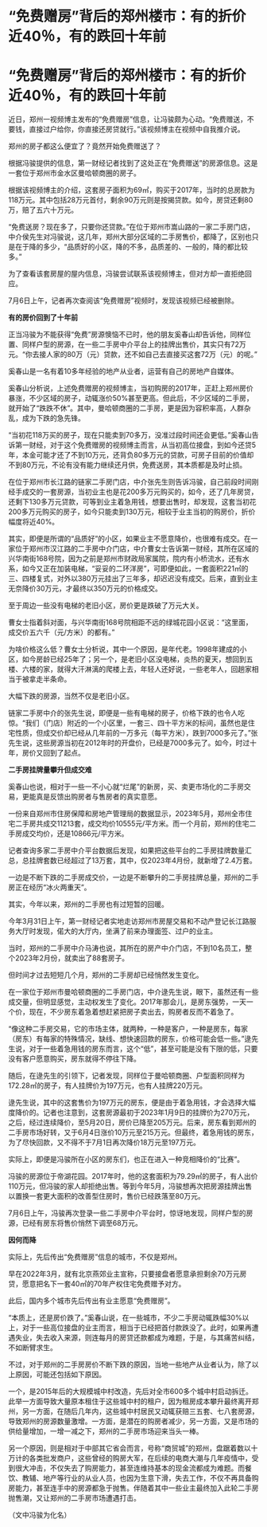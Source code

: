 # “免费赠房”背后的郑州楼市：有的折价近40％，有的跌回十年前

# “免费赠房”背后的郑州楼市：有的折价近40％，有的跌回十年前

近日，郑州一视频博主发布的“免费赠房”信息，让冯骏颇为心动。“免费赠送，不要钱，直接过户给你，你直接还房贷就行。”该视频博主在视频中自我推介说。

郑州的房子都这么便宜了？竟然开始免费赠送了？

根据冯骏提供的信息，第一财经记者找到了这处正在“免费赠送”的房源信息。这是一套位于郑州市金水区曼哈顿商圈的房子。

根据该视频博主的介绍，这套房子面积为69㎡，购买于2017年，当时的总房款为118万元。其中包括28万元首付，剩余90万元则是按揭贷款。如今，房贷还剩80万，赔了五六十万元。

“免费送房？现在多了，只要你还贷款。”在位于郑州市嵩山路的一家二手房门店，中介侯先生对冯骏说，这几年，郑州大部分区域的二手房售价，都降了，区别也只是在于降的多少，“品质好的小区，降的不多，品质差的、一般的，降的都比较多。”

为了查看该套房屋的屋内信息，冯骏尝试联系该视频博主，但对方却一直拒绝回应。

7月6日上午，记者再次查阅该“免费赠房”视频时，发现该视频已经被删除。

**有的房价回到了十年前**

正当冯骏为不能获得“免费”房源懊恼不已时，他的朋友奚春山却告诉他，同样位置、同样户型的房源，在一些二手房中介平台上的挂牌出售价，其实只有72万元。“你去接人家的80万（元）贷款，还不如自己去直接买这套72万（元）的呢。”

奚春山是一名有着10多年经验的地产从业者，运营有自己的房地产自媒体。

奚春山分析说，上述免费赠房的视频博主，当初购房的2017年，正赶上郑州房价暴涨，不少区域的房子，动辄涨价50%甚至更高。但此后，不少区域的二手房，就开始了“跌跌不休”。其中，曼哈顿商圈的二手房，更是因为容积率高，人群杂乱，成为下跌的急先锋。

“当初花118万买的房子，现在只能卖到70多万，没准过段时间还会更低。”奚春山告诉第一财经，对于这个免费赠房的视频博主而言，从当初高位接盘，到如今还贷5年，本金可能才还了不到10万元，还背负80多万元的贷款，可房子目前的价值却不到80万元，不论有没有能力继续还月供，免费送房，其本质都是及时止损。

在位于郑州市长江路的链家二手房门店，中介张先生则告诉冯骏，自己前段时间刚经手成交的一套房源，当初业主也是花200多万元购买的，如今，还了几年房贷，还剩下130多万元贷款，可等到业主着急用钱，想要出售时，却发现，这套当初花200多万元购买的房子，如今只能卖到130万元，相较于业主当初的购房价，折价幅度将近40%。

其实，即便是所谓的“品质好”的小区，如果业主不愿意降价，也很难有成交。在一家位于郑州市汉江路的二手房中介门店，中介曹女士告诉第一财经，其所在区域的兴华南街168号院，因为之前是郑州市财政局家属院，院内有小桥流水，还有水系，如今又正在加装电梯，“妥妥的二环洋房”，可即便如此，一套面积221㎡的三、四楼复式，对外以380万元挂出了三年多，却迟迟没有成交。后来，直到业主无奈降价30万元，才最终以350万元的价格成交。

至于周边一些没有电梯的老旧小区，房价更是跌破了万元大关。

曹女士指着斜对面，与兴华南街168号院相距不远的绿城花园小区说：“这里面，成交价五六千（元/方米）的都有。”

为啥价格这么低？曹女士分析说，其中一个原因，是年代老。1998年建成的小区，如今房龄已经25年了；另一个，是老旧小区没电梯，炎热的夏天，想回到五楼、六楼的家，就得大汗淋漓的爬楼上去，年轻人还好说，一些老年人，回趟家相当于被拿走半条命。

大幅下跌的房源，当然不仅是老旧小区。

链家二手房中介的张先生说，即便是一些有电梯的房子，价格下跌的也令人吃惊。“我们（门店）附近的一个小区里，一套三、四十平方米的标间，虽然也是住宅性质，但成交价却已经从几年前的一万多元（每平方米），跌到7000多元了。”张先生说，这些房源当初在2012年时的开盘价，已经是7000多元了。如今，时过十年，房价又回到了起点。

**二手房挂牌量攀升但成交难**

奚春山也说，相对于一些一不小心就“烂尾”的新房，买、卖更市场化的二手房交易，更能真是反馈出购房者与售房者的真实意愿。

一份来自郑州市住房保障和房地产管理局的数据显示，2023年5月，郑州全市住宅二手房共成交11213套，成交均价10555元/平方米。而一个月前，郑州的住宅二手房成交均价，还是10866元/平方米。

记者查询多家二手房中介平台数据后发现，如果把这些平台的二手房挂牌数量汇总，总挂牌套数已经超过了13万套，其中，仅2023年4月份，就新增了2.4万套。

一边是不断下跌的二手房成交价，一边是不断攀升的二手房挂牌总量，郑州的二手房正在经历“冰火两重天”。

其实，今年以来，郑州的二手房也有过短暂的回暖。

今年3月31日上午，第一财经记者实地走访郑州市房屋交易和不动产登记长江路服务大厅时发现，偌大的大厅内，坐满了前来办理面签、过户的业主。

当时，郑州的二手房中介马涛也说，其所在的房产中介门店，不到10名员工，整个2023年2月份，就卖出了88套房子。

但时间才过去短短几个月，郑州的二手房却已经悄然发生变化。

在一家位于郑州市曼哈顿商圈的二手房门店，中介逯先生说，眼下，虽然还有一些成交量，但明显感觉，主动权发生了变化。2017年那会儿，是房东强势，一天一个价，现在，不少房东着急着想赶紧把房子卖出去，购房者反而不着急了。

“像这种二手房交易，它的市场主体，就两种，一种是客户，一种是房东，每家（房东）有每家的特殊情况，缺线、想快速回款的房东，价格可能会低一些。”逯先生说，对于一些着急用钱的房东而言，这个“低”，甚至可能是没有下限的低，只要没有客户愿意购买，房东就得不停往下降。

随后，在逯先生的引领下，记者发现，同样位于曼哈顿商圈、户型面积同样为172.28㎡的房子，有人挂牌价为197万元，也有人挂牌220万元。

逯先生说，其中的这套售价为197万元的房东，便是由于着急用钱，才会选择大幅度降价的。记者也注意到，这套房源最初于2023年1月9日的挂牌价为270万元，之后，经过连续降价，至5月20日，房价已降至205万元。后来，房东看到郑州的二手房市场好转，又于6月4日涨价10万元至215万元。但最终，着急用钱的房东，为了尽快回款，又不得不于7月1日再次降价18万元至197万元。

实际上，即便是冯骏所在小区的房东们，也正在进入一种竞相降价的“比赛”。

冯骏的房源位于帝湖花园。2017年时，他的这套面积为79.29㎡的房子，有人出价110万元，但冯骏的家人却拒绝出售。等到今年5月，冯骏想再次把房源挂牌出售以置换一套更大面积的改善型住房时，售价已经跌落至80万元。

7月6日上午，冯骏再次登录一些二手房中介平台时，惊讶地发现，同样户型的房源，已经有房东将售价悄然下调至68万元。

**因何而降**

实际上，先后传出“免费赠房”信息的城市，不仅是郑州。

早在2022年3月，就有北京燕郊业主宣称，只要接盘者愿意承担剩余70万元房贷，愿意把名下一套40㎡的70年产权住宅免费赠予对方。

此后，国内多个城市先后传出有业主愿意“免费赠房”。

“本质上，还是房价跌了。”奚春山说，在一些城市，不少二手房动辄跌幅30%以上，对于一些高位接盘的业主而言，相当于已经把首付款跌没了。此时，如果再遭遇失业，失去收入来源，则连每月的房贷还款都成为难题，于是，与其痛苦纠结，不如断臂求生。

不过，对于郑州的二手房房价不断下跌的原因，当地一些地产从业者认为，除了以上原因，可能还包括如下原因。

一个，是2015年后的大规模城中村改造，先后对全市600多个城中村启动拆迁。此举一方面导致大量原本租住于这些城中村的租户，因为租房成本攀升最终离开郑州，另一方面，在随后几年内，这些城中村居民又动辄获赔三五套、七八套房源，导致郑州的房源数量激增。一方面，是潜在的购房者减少，另一方面，又是市场的供给量增加，一增一减之下，郑州的二手房市场迎来当头一棒。

另一个原因，则是相对于中部其它省会而言，号称“商贸城”的郑州，盘踞着数以十万计的各类批发商户，这些曾经的购房大军，在后续的电商大潮与几年疫情中，受到很大冲击，不仅失去了购房能力，甚至连维持基本的现金流都成为难题。而餐饮、教辅、地产等行业的从业人员，也因为生意下滑，失去工作，不仅不再具备购房能力，甚至连手中的房源都急于抛售。伴随着其中一些业主最终加入此轮二手房抛售潮，又让郑州的二手房市场遭遇打击。

（文中冯骏为化名）

